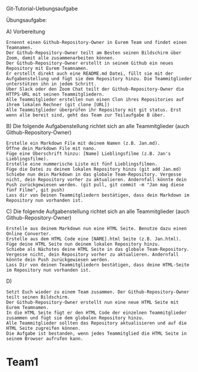 Git-Tutorial-Uebungsaufgabe

Übungsaufgabe:

A) Vorbereitung

    Ernennt einen Github-Repository-Owner in Eurem Team und findet einen Teamnamen.
    Der Github-Repository-Owner teilt am Besten seinen Bildschirm über Zoom, damit alle zusammenarbeiten können.
    Der Github-Repository-Owner erstellt in seinem Github ein neues Repository mit Eurem Teamnamen.
    Er erstellt direkt auch eine README.md Datei, füllt sie mit der Aufgabenstellung und fügt sie dem Repository hinzu. Die Teammitglieder unterstützen ihn in jedem Schritt.
    Über Slack oder den Zoom Chat teilt der Github-Repository-Owner die HTTPS-URL mit seinen Teammitgliedern.
    Alle Teammitglieder erstellen nun einen Clon ihres Repositories auf ihrem lokalen Rechner (git clone [URL])
    Alle Teammitglieder überprüfen ihr Repository mit git status. Erst wenn alle bereit sind, geht das Team zur Teilaufgabe B über.

B) Die folgende Aufgabenstellung richtet sich an alle Teammitglieder (auch Github-Repository-Owner)

    Erstelle ein Markdown File mit deinem Namen (z.B. Jan.md).
    Öffne dein Markdown File mit nano.
    Füge eine Überschrift hinzu: [Name] Lieblingsfilme (z.B. Jan's Lieblingsfilme).
    Erstelle eine nummerische Liste mit fünf Lieblingsfilmen.
    Füge die Datei zu deinem lokalen Repository hinzu (git add Jan.md)
    Schiebe nun dein Markdown in das globale Team-Repository. Vergesse nicht, dein Repository vorher zu aktualieren. Andernfall könnte dein Push zurückgewiesen werden. (git pull, git commit -m "Jan mag diese fünf Filme", git push)
    Lass dir von Deinen Teammitgliedern bestätigen, dass dein Markdown im Repository nun vorhanden ist.

C) Die folgende Aufgabenstellung richtet sich an alle Teammitglieder (auch Github-Repository-Owner)

    Erstelle aus deinem Markdown nun eine HTML Seite. Benutze dazu einen Online Converter.
    Erstelle aus dem HTML Code eine [NAME].html Seite (z.B. Jan.html).
    Füge deine HTML Seite nun deinem lokalen Repository hinzu.
    Schiebe als Nächstes deine HTML Seite in das globale Team-Repository. Vergesse nicht, dein Repository vorher zu aktualieren. Andernfall könnte dein Push zurückgewiesen werden.
    Lass Dir von deinen Teammitgliedern bestätigen, dass deine HTML-Seite im Repository nun vorhanden ist.

D)

    Setzt Euch wieder zu einem Team zusammen. Der Github-Repository-Owner teilt seinen Bildschirm.
    Der Github-Repository-Owner erstellt nun eine neue HTML Seite mit Eurem Teamnamen.
    In die HTML Seite fügt er den HTML Code der einzelnen Teammitglieder zusammen und fügt sie dem globalen Repository hinzu.
    Alle Teammitglieder sollten das Repository aktualisieren und auf die HTML Seite zugreifen können.
    Die Aufgabe ist bestanden, wenn jedes Teammitglied die HTML Seite in seinem Browser aufrufen kann.
# Team1
